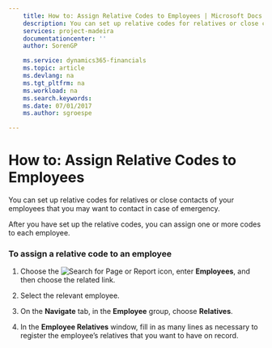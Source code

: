 ```yaml
---
    title: How to: Assign Relative Codes to Employees | Microsoft Docs
    description: You can set up relative codes for relatives or close contacts of your employees that you may want to contact in case of emergency.
    services: project-madeira
    documentationcenter: ''
    author: SorenGP

    ms.service: dynamics365-financials
    ms.topic: article
    ms.devlang: na
    ms.tgt_pltfrm: na
    ms.workload: na
    ms.search.keywords:
    ms.date: 07/01/2017
    ms.author: sgroespe

---
```

# How to: Assign Relative Codes to Employees
You can set up relative codes for relatives or close contacts of your employees that you may want to contact in case of emergency.  
  
 After you have set up the relative codes, you can assign one or more codes to each employee.  
  
### To assign a relative code to an employee  
  
1.  Choose the ![Search for Page or Report](media/ui-search/search_small.png "Search for Page or Report icon") icon, enter **Employees**, and then choose the related link.  
  
2.  Select the relevant employee.  
  
3.  On the **Navigate** tab, in the **Employee** group, choose **Relatives**.  
  
4.  In the **Employee Relatives** window, fill in as many lines as necessary to register the employee’s relatives that you want to have on record.